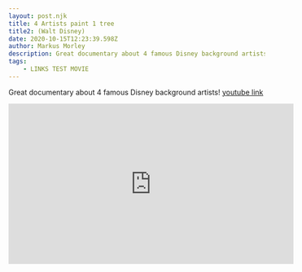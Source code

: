 ```yaml
---
layout: post.njk
title: 4 Artists paint 1 tree
title2: (Walt Disney)
date: 2020-10-15T12:23:39.598Z
author: Markus Morley
description: Great documentary about 4 famous Disney background artists! Great documentary about 4 famous Disney background artists! Great documentary about 4 famous Disney background artists! Great documentary about 4 famous Disney background artists!
tags:
    - LINKS TEST MOVIE
---
```


Great documentary about 4 famous Disney background artists!
[youtube link](https://www.youtube.com/watch?v=9Dg8w6gk4cE)

<iframe width="560" height="315" src="https://www.youtube.com/embed/9Dg8w6gk4cE" frameborder="0" allow="accelerometer; autoplay; clipboard-write; encrypted-media; gyroscope; picture-in-picture" allowfullscreen></iframe>
